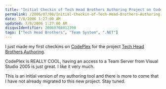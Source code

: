 ```yaml
---
title: "Initial Checkin of Tech Head Brothers Authoring Project on Codeplex"
permalink: /2006/07/08/Initial-Checkin-of-Tech-Head-Brothers-Authoring-Project-on-Codeplex/
date: 7/8/2006 1:27:00 AM
updated: 7/8/2006 1:27:00 AM
disqusIdentifier: 20060708012700
tags: ["Tech Head Brothers", "Team System", ".NET"]
---
```

I just made my first checkins on [CodePlex](http://www.codeplex.com/) for the project [Tech Head Brothers Authoring](http://www.codeplex.com/Wiki/View.aspx?ProjectName=THBAuthoring).

CodePlex is REALLY COOL, having an access to a Team Server from Visual Studio 2005 is just great. I like it very much.
<!-- more -->

This is an initial version of my authoring tool and there is more to come that I have not already migrated to this new project. Stay tuned.
